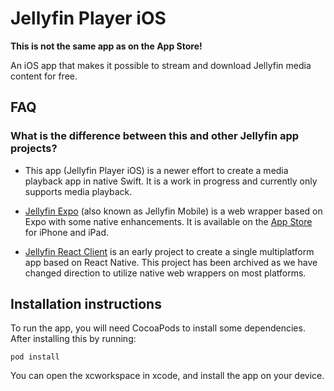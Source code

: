 # Jellyfin Player iOS

**This is not the same app as on the App Store!**

An iOS app that makes it possible to stream and download Jellyfin media content for free.


## FAQ

### What is the difference between this and other Jellyfin app projects?

* This app (Jellyfin Player iOS) is a newer effort to create a media playback app in native Swift. It is a work in progress and currently only supports media playback.

* [Jellyfin Expo](https://github.com/jellyfin/jellyfin-expo) (also known as Jellyfin Mobile) is a web wrapper based on Expo with some native enhancements. It is available on the [App Store](https://apps.apple.com/us/app/jellyfin-mobile/id1480192618?mt=8) for iPhone and iPad.

* [Jellyfin React Client](https://github.com/jellyfin-archive/jellyfin-react-client) is an early project to create a single multiplatform app based on React Native. This project has been archived as we have changed direction to utilize native web wrappers on most platforms.


## Installation instructions

To run the app, you will need CocoaPods to install some dependencies. After installing this by running:
```Terminal
pod install
```
You can open the xcworkspace in xcode, and install the app on your device.
